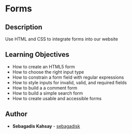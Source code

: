 #  Forms
## Description
Use HTML and CSS to integrate forms into our website

## Learning Objectives
- How to create an HTML5 form
- How to choose the right input type
- How to constrain a form field with regular expressions
- How to style inputs for invalid, valid, and required fields
- How to build a a comment form
- How to build a simple search form
- How to create usable and accessible forms

## Author
* **Sebagadis Kahsay** - [sebagadisk](https://github.com/sebagadisk)

